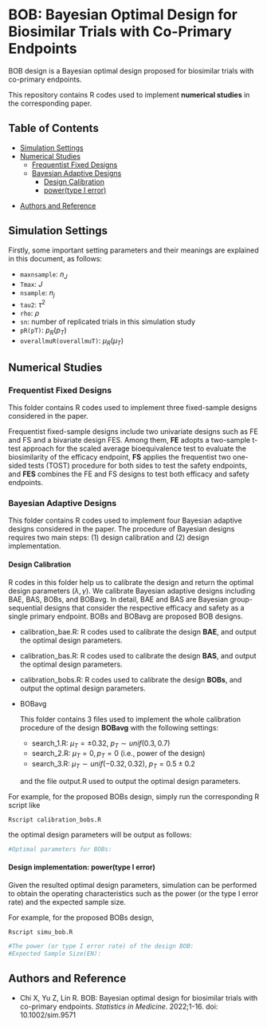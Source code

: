 # BOB: Bayesian Optimal Design for Biosimilar Trials with Co-Primary Endpoints

BOB design is a Bayesian optimal design proposed for biosimilar trials with co-primary endpoints. 

This repository contains R codes used to implement **numerical studies** in the corresponding paper.

## Table of Contents

- [Simulation Settings](#Simulation-Settings)
- [Numerical Studies](#numerical-studies)
  - [Frequentist Fixed Designs](#Frequentist-Fixed-Designs)
  - [Bayesian Adaptive Designs](#Bayesian-Adaptive-Designs)
    - [Design Calibration](#Design-Calibration)
    - [power(type I error)](#power(type-I-error))

* [Authors and Reference](#Authors-and-Reference)

## Simulation Settings

Firstly, some important setting parameters and their meanings are explained in this document, as follows:

* `maxnsample`: $n_J$
* `Tmax`: $J$
* `nsample`: $n_j$
* `tau2`: $\tau^2$
* `rho`: $\rho$
* `sn`: number of replicated trials in this simulation study
* `pR(pT)`: $p_R (p_T)$
* `overallmuR(overallmuT)`: $\mu_R (\mu_T)$



## Numerical Studies

### Frequentist Fixed Designs

This folder contains R codes used to implement three fixed-sample designs considered in the paper.

Frequentist fixed-sample designs include two univariate designs such as FE and FS and a bivariate design FES. Among them, **FE** adopts a two-sample t-test approach for the scaled average bioequivalence test to evaluate the biosimilarity of the efficacy endpoint, **FS** applies the frequentist two one-sided tests (TOST) procedure for both sides to test the safety endpoints, and **FES** combines the FE and FS designs to test both efficacy and safety endpoints. 

### Bayesian Adaptive Designs

This folder contains R codes used to implement four Bayesian adaptive designs considered in the paper. The procedure of Bayesian designs requires two main steps: (1) design calibration and (2) design implementation.

#### Design Calibration

R codes in this folder help us to calibrate the design and return the optimal design parameters ($\lambda, \gamma$). We calibrate Bayesian adaptive designs including BAE, BAS, BOBs, and BOBavg. In detail, BAE and BAS are Bayesian group-sequential designs that consider the respective efficacy and safety as a single primary endpoint. BOBs and BOBavg are proposed BOB designs.

* calibration_bae.R: R codes used to calibrate the design **BAE**, and output the optimal design parameters.

* calibration_bas.R: R codes used to calibrate the design **BAS**, and output the optimal design parameters.

* calibration_bobs.R: R codes used to calibrate the design **BOBs**, and output the optimal design parameters.

* BOBavg

  This folder contains 3 files used to implement the whole calibration procedure of the design **BOBavg** with the following settings: 

  * search_1.R: $\mu_T=\pm 0.32$, $p_T \sim unif(0.3,0.7)$
  * search_2.R: $\mu_T=0, p_T=0$ (i.e., power of the design)
  * search_3.R: $\mu_T \sim unif(-0.32,0.32)$, $p_T=0.5\pm 0.2$

  and the file output.R used to output the optimal design parameters.

For example, for the proposed BOBs design, simply run the corresponding R script like

```shell
Rscript calibration_bobs.R
```

the optimal design parameters will be output as follows:

```R
#Optimal parameters for BOBs:
```



#### Design implementation: **power(type I error)**

Given the resulted optimal design parameters, simulation can be performed to obtain the operating characteristics such as the power (or the type I error rate) and the expected sample size.

For example, for the proposed BOBs design, 

```shell
Rscript simu_bob.R
```

```R
#The power (or type I error rate) of the design BOB:
#Expected Sample Size(EN):
```



## Authors and Reference

* Chi X, Yu Z, Lin R. BOB: Bayesian optimal design for biosimilar trials with
co-primary endpoints. *Statistics in Medicine*. 2022;1-16. doi: 10.1002/sim.9571

  
